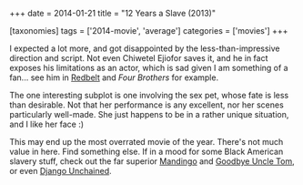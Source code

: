 +++
date = 2014-01-21
title = "12 Years a Slave (2013)"

[taxonomies]
tags = ['2014-movie', 'average']
categories = ['movies']
+++

I expected a lot more, and got disappointed by the less-than-impressive
direction and script. Not even Chiwetel Ejiofor saves it, and he in fact
exposes his limitations as an actor, which is sad given I am something
of a fan\... see him in [Redbelt] and *Four Brothers* for example.

The one interesting subplot is one involving the sex pet, whose fate is
less than desirable. Not that her performance is any excellent, nor her
scenes particularly well-made. She just happens to be in a rather unique
situation, and I like her face :)

This may end up the most overrated movie of the year. There\'s not much
value in here. Find something else. If in a mood for some Black American
slavery stuff, check out the far superior [Mandingo] and [Goodbye Uncle
Tom], or even [Django Unchained].

  [Redbelt]: http://tshepang.net/redbelt-2007
  [Mandingo]: http://tshepang.net/mandingo-1975
  [Goodbye Uncle Tom]: http://tshepang.net/goodbye-uncle-tom-1971
  [Django Unchained]: http://tshepang.net/django-unchained-2012

